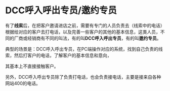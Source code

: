 # DCC呼入呼出专员/邀约专员

有了**线索**后，在把客户邀请进店之前，需要有专门的人员负责去（线索中的电话）根据给对应的客户去打电话，以及完善一些客户的其他的基本信息，这类人员，不同的厂商或经销商有不同的叫法，有的叫**DCC呼入呼出专员**，有的叫**邀约专员**。

典型的场景是：DCC呼入呼出专员，在PC端操作对应的系统，找到自己负责的线索，然后打客户的电话，了解客户的基本信息和意向，

其基本上不直接接触客户。

另外，DCC呼入呼出专员除了负责打电话，也会负责接电话，主要是接来自各种网站400的电话。